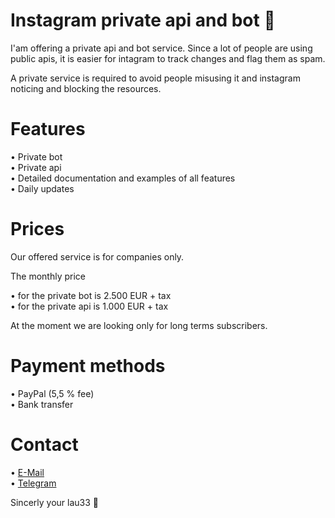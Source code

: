# Instagram private api and bot 🤖

I'am offering a private api and bot service. Since a lot of people are using public apis, it is easier for intagram to track changes and flag them as spam.

A private service is required to avoid people misusing it and instagram noticing and blocking the resources.

# Features

• Private bot <br>
• Private api <br>
• Detailed documentation and examples of all features <br>
• Daily updates

# Prices

Our offered service is for companies only.

The monthly price

• for the private bot is 2.500 EUR + tax <br>
• for the private api is 1.000 EUR + tax

At the moment we are looking only for long terms subscribers.

# Payment methods

• PayPal (5,5 % fee) <br>
• Bank transfer

# Contact

• [E-Mail](mailto:lau33@outlook.de) <br>
• [Telegram](https://t.me/lau33)

Sincerly your lau33 💼
